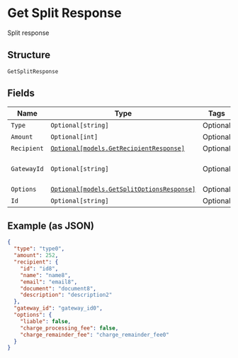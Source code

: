 
# Get Split Response

Split response

## Structure

`GetSplitResponse`

## Fields

| Name | Type | Tags | Description |
|  --- | --- | --- | --- |
| `Type` | `Optional[string]` | Optional | Type |
| `Amount` | `Optional[int]` | Optional | Amount |
| `Recipient` | [`Optional[models.GetRecipientResponse]`](../../doc/models/get-recipient-response.md) | Optional | Recipient |
| `GatewayId` | `Optional[string]` | Optional | The split rule gateway id |
| `Options` | [`Optional[models.GetSplitOptionsResponse]`](../../doc/models/get-split-options-response.md) | Optional | - |
| `Id` | `Optional[string]` | Optional | - |

## Example (as JSON)

```json
{
  "type": "type0",
  "amount": 252,
  "recipient": {
    "id": "id8",
    "name": "name8",
    "email": "email8",
    "document": "document8",
    "description": "description2"
  },
  "gateway_id": "gateway_id0",
  "options": {
    "liable": false,
    "charge_processing_fee": false,
    "charge_remainder_fee": "charge_remainder_fee0"
  }
}
```


